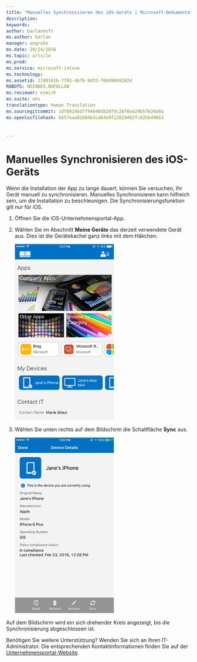 ```yaml
---
title: "Manuelles Synchronisieren des iOS-Geräts | Microsoft-Dokumentation"
description: 
keywords: 
author: barlanmsft
ms.author: barlan
manager: angrobe
ms.date: 10/24/2016
ms.topic: article
ms.prod: 
ms.service: microsoft-intune
ms.technology: 
ms.assetid: 2780101b-f703-4b78-9d33-f68490b9382d
ROBOTS: NOINDEX,NOFOLLOW
ms.reviewer: esmich
ms.suite: ems
translationtype: Human Translation
ms.sourcegitcommit: 1df8924bd7f94040db28f0c26f0aa29bb7620a0a
ms.openlocfilehash: 6d57eae82b84b4cd64e0f22829d02fc02bbd9663


---
```



# <a name="sync-your-ios-device-manually"></a>Manuelles Synchronisieren des iOS-Geräts

Wenn die Installation der App zu lange dauert, können Sie versuchen, Ihr Gerät manuell zu synchronisieren. Manuelles Synchronisieren kann hilfreich sein, um die Installation zu beschleunigen. Die Synchronisierungsfunktion gilt nur für iOS.

1. Öffnen Sie die iOS-Unternehmensportal-App.

2. Wählen Sie im Abschnitt **Meine Geräte** das derzeit verwendete Gerät aus. Dies ist die Gerätekachel ganz links mit dem Häkchen.

    ![Der Bildschirm mit dem Abschnitt „Meine Geräte“](./media/ios-sync-1-comp-portal-apps.png)

3.  Wählen Sie unten rechts auf dem Bildschirm die Schaltfläche **Sync** aus.

    ![Gerätedetails mit der Schaltfläche „Synchronisierung“](./media/ios-sync-2-sync-button.png)

Auf dem Bildschirm wird ein sich drehender Kreis angezeigt, bis die Synchronisierung abgeschlossen ist.

Benötigen Sie weitere Unterstützung? Wenden Sie sich an Ihren IT-Administrator. Die entsprechenden Kontaktinformationen finden Sie auf der [Unternehmensportal-Website](http://portal.manage.microsoft.com).



<!--HONumber=Dec16_HO3-->



